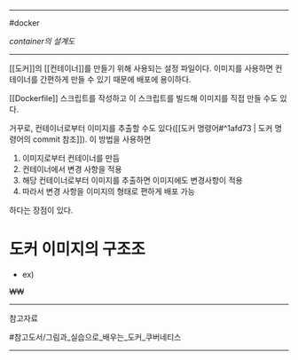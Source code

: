 
---

#docker

*container의 설계도*

---

[[도커]]의 [[컨테이너]]를 만들기 위해 사용되는 설정 파일이다. 이미지를 사용하면 컨테이너를 간편하게 만들 수 있기 때문에 배포에 용이하다.

[[Dockerfile]] 스크립트를 작성하고 이 스크립트를 빌드해 이미지를 직접 만들 수도 있다.

거꾸로, 컨테이너로부터 이미지를 추출할 수도 있다([[도커 명령어#^1afd73 | 도커 명령어의 commit 참조]]). 이 방법을 사용하면

1. 이미지로부터 컨테이너를 만듬 
2. 컨테이너에서 변경 사항을 적용
3. 해당 컨테이너로부터 이미지를 추출하면 이미지에도 변경사항이 적용
4. 따라서 변경 사항을 이미지의 형태로 편하게 배포 가능

하다는 장점이 있다.

# 도커 이미지의 구조조

+ ex)

₩₩

---

참고자료

#참고도서/그림과_실습으로_배우는_도커_쿠버네티스 

---